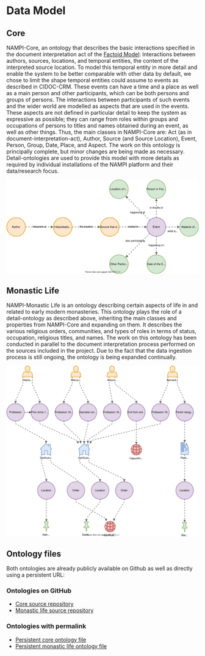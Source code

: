 # Data Model

## Core

NAMPI-Core, an ontology that describes the basic interactions specified in the
document interpretation act of the
[Factoid Model](https://www.kcl.ac.uk/factoid-prosopography/ontology):
Interactions between authors, sources, locations, and temporal entities, the
content of the interpreted source location. To model this temporal entity in
more detail and enable the system to be better comparable with other data by
default, we chose to limit the shape temporal entities could assume to events as
described in CIDOC-CRM. These events can have a time and a place as well as a
main person and other participants, which can be both persons and groups of
persons. The interactions between participants of such events and the wider
world are modelled as aspects that are used in the events. These aspects are not
defined in particular detail to keep the system as expressive as possible; they
can range from roles within groups and occupations of persons to titles and
names obtained during an event, as well as other things. Thus, the main classes
in NAMPI-Core are: Act (as in document-interpretation-act), Author, Source (and
Source Location), Event, Person, Group, Date, Place, and Aspect. The work on
this ontology is principally complete, but minor changes are being made as
necessary. Detail-ontologies are used to provide this model with more details as
required by individual installations of the NAMPI platform and their
data/research focus.

![Schematic model of the core data](data-scheme.svg)

## Monastic Life

NAMPI-Monastic Life is an ontology describing certain aspects of life in and
related to early modern monasteries. This ontology plays the role of a
detail-ontology as described above, inheriting the main classes and properties
from NAMPI-Core and expanding on them. It describes the various religious
orders, communities, and types of roles in terms of status, occupation,
religious titles, and names. The work on this ontology has been conducted in
parallel to the document interpretation process performed on the sources
included in the project. Due to the fact that the data ingestion process is
still ongoing, the ontology is being expanded continually.

![Overview of the monastic life event data network](mona-network.svg)

## Ontology files

Both ontologies are already publicly available on Github as well as directly
using a persistent URL:

### Ontologies on GitHub

- [Core source repository](https://github.com/nam-pi/core-owl)
- [Monastic life source repository](https://github.com/nam-pi/monastic-life-owl)

### Ontologies with permalink

- [Persistent core ontology file](https://purl.org/nampi/owl/core)
- [Persistent monastic life ontology file](https://purl.org/nampi/owl/monastic-life)

